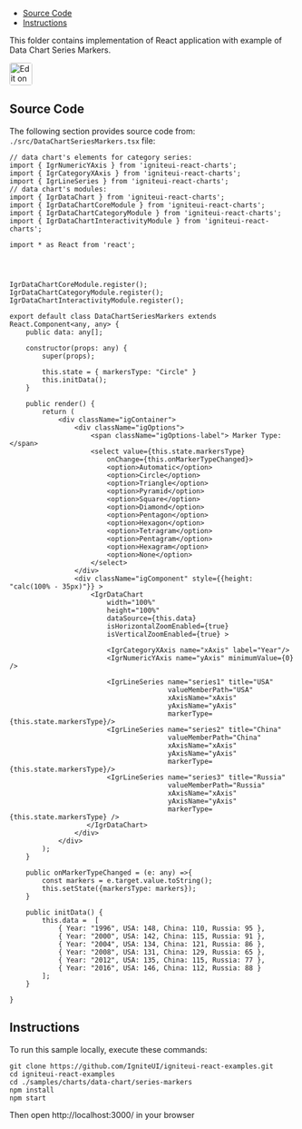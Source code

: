 <!-- NOTE: do not change this file because it will be auto re-generated from template file: -->
<!-- https://github.com/IgniteUI/igniteui-react-examples/tree/master/sample-template-files/ReadMe.md -->

<!-- ## Table of Contents -->
<!-- - [Sample Preview](#Sample-Preview) -->
- [Source Code](#Source-Code)
- [Instructions](#Instructions)

This folder contains implementation of React application with example of Data Chart Series Markers.
<!-- in the Data Chart component -->
<!-- [Data Chart](https://infragistics.com/Reactsite/components/data-chart.html) -->

<html lang="en" xmlns="http://www.w3.org/1999/xhtml">
    <body>
        <a target="_blank" href="https://codesandbox.io/s/github/IgniteUI/igniteui-react-examples/tree/master/samples/charts/data-chart/series-markers?fontsize=14&hidenavigation=1&theme=dark&view=preview&file=/src/DataChartSeriesMarkers.tsx" rel="noopener noreferrer">
            <img height="40px" style="border-radius: 0.25rem" alt="Edit on CodeSandbox" src="https://static.infragistics.com/xplatform/images/sandbox/code.png"/>
        </a>
        <!-- <a target="_blank"
href="https://codesandbox.io/s/github/IgniteUI/igniteui-react-examples/tree/master/samples/maps/geo-map/binding-csv-points?fontsize=14&hidenavigation=1&theme=dark&view=preview">
            <img alt="Edit Sample" src="https://codesandbox.io/static/img/play-codesandbox.svg"/>
        </a> -->
        <!-- <a target="_blank" style="margin-left: 0.5rem"
href="https://codesandbox.io/embed/github/IgniteUI/igniteui-react-examples/tree/master/samples/charts/data-chart/series-markers?fontsize=14&hidenavigation=1&theme=dark&view=preview&file=/src/DataChartSeriesMarkers.tsx">
            <img height="40px" style="border-radius: 5px" alt="View on CodeSandbox" src="https://static.infragistics.com/xplatform/images/sandbox/view.png"/>
        </a> -->
        <!-- <a target="_blank"
href="https://codesandbox.io/embed/github/IgniteUI/igniteui-react-examples/tree/master/samples/maps/geo-map/binding-csv-points?fontsize=14&hidenavigation=1&theme=dark&view=preview">
            <img alt="View on CodeSandbox" src="https://static.infragistics.com/xplatform/images/sandbox/view.png"/>
        </a>
https://codesandbox.io/embed/react-treemap-overview-rtb45
https://codesandbox.io/static/img/play-codesandbox.svg
https://codesandbox.io/embed/react-treemap-overview-rtb45?view=browser -->
    </body>
</html>

<!-- ## Sample Preview -->

<!-- <iframe
  src="https://codesandbox.io/embed/github/IgniteUI/igniteui-react-examples/tree/master/samples/charts/data-chart/series-markers?fontsize=14&hidenavigation=1&theme=dark&view=preview&file=/src/DataChartSeriesMarkers.tsx"
  style="width:100%; height:400px; border:0; border-radius: 4px; overflow:hidden;"
  allow="accelerometer; ambient-light-sensor; camera; encrypted-media; geolocation; gyroscope; hid; microphone; midi; payment; usb; vr"
  sandbox="allow-forms allow-modals allow-popups allow-presentation allow-same-origin allow-scripts"
></iframe> -->

## Source Code

The following section provides source code from:
`./src/DataChartSeriesMarkers.tsx` file:

```tsx
// data chart's elements for category series:
import { IgrNumericYAxis } from 'igniteui-react-charts';
import { IgrCategoryXAxis } from 'igniteui-react-charts';
import { IgrLineSeries } from 'igniteui-react-charts';
// data chart's modules:
import { IgrDataChart } from 'igniteui-react-charts';
import { IgrDataChartCoreModule } from 'igniteui-react-charts';
import { IgrDataChartCategoryModule } from 'igniteui-react-charts';
import { IgrDataChartInteractivityModule } from 'igniteui-react-charts';

import * as React from 'react';




IgrDataChartCoreModule.register();
IgrDataChartCategoryModule.register();
IgrDataChartInteractivityModule.register();

export default class DataChartSeriesMarkers extends React.Component<any, any> {
    public data: any[];

    constructor(props: any) {
        super(props);

        this.state = { markersType: "Circle" }
        this.initData();
    }

    public render() {
        return (
            <div className="igContainer">
                <div className="igOptions">
                    <span className="igOptions-label"> Marker Type: </span>
                    <select value={this.state.markersType}
                        onChange={this.onMarkerTypeChanged}>
                        <option>Automatic</option>
                        <option>Circle</option>
                        <option>Triangle</option>
                        <option>Pyramid</option>
                        <option>Square</option>
                        <option>Diamond</option>
                        <option>Pentagon</option>
                        <option>Hexagon</option>
                        <option>Tetragram</option>
                        <option>Pentagram</option>
                        <option>Hexagram</option>
                        <option>None</option>
                    </select>
                </div>
                <div className="igComponent" style={{height: "calc(100% - 35px)"}} >
                    <IgrDataChart
                        width="100%"
                        height="100%"
                        dataSource={this.data}
                        isHorizontalZoomEnabled={true}
                        isVerticalZoomEnabled={true} >

                        <IgrCategoryXAxis name="xAxis" label="Year"/>
                        <IgrNumericYAxis name="yAxis" minimumValue={0} />

                        <IgrLineSeries name="series1" title="USA"
                                       valueMemberPath="USA"
                                       xAxisName="xAxis"
                                       yAxisName="yAxis"
                                       markerType={this.state.markersType}/>
                        <IgrLineSeries name="series2" title="China"
                                       valueMemberPath="China"
                                       xAxisName="xAxis"
                                       yAxisName="yAxis"
                                       markerType={this.state.markersType}/>
                        <IgrLineSeries name="series3" title="Russia"
                                       valueMemberPath="Russia"
                                       xAxisName="xAxis"
                                       yAxisName="yAxis"
                                       markerType={this.state.markersType} />
                   </IgrDataChart>
                </div>
            </div>
        );
    }

    public onMarkerTypeChanged = (e: any) =>{
        const markers = e.target.value.toString();
        this.setState({markersType: markers});
    }

    public initData() {
        this.data =  [
            { Year: "1996", USA: 148, China: 110, Russia: 95 },
            { Year: "2000", USA: 142, China: 115, Russia: 91 },
            { Year: "2004", USA: 134, China: 121, Russia: 86 },
            { Year: "2008", USA: 131, China: 129, Russia: 65 },
            { Year: "2012", USA: 135, China: 115, Russia: 77 },
            { Year: "2016", USA: 146, China: 112, Russia: 88 }
        ];
    }

}

```

## Instructions
To run this sample locally, execute these commands:

```
git clone https://github.com/IgniteUI/igniteui-react-examples.git
cd igniteui-react-examples
cd ./samples/charts/data-chart/series-markers
npm install
npm start

```

Then open http://localhost:3000/ in your browser

